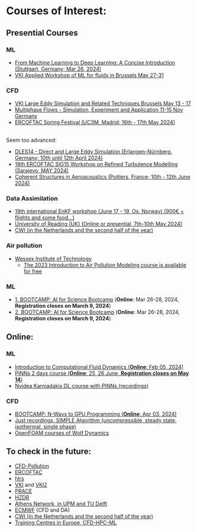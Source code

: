 # Courses of Interest:

## Presential Courses

### ML
- [From Machine Learning to Deep Learning: A Concise Introduction (Stuttgart, Germany; Mar 26, 2024)](https://www.hlrs.de/training/2024/dl-hlrs)
- [VKI Applied Workshop of ML for fluids in Brussels May 27-31](https://www.vki.ac.be/index.php/events-ls/events/eventdetail/568/-/hands-on-machine-learning-for-fluid-dynamics-2024)
### CFD
- [VKI Large Eddy Simulation and Related Techniques Brussels May 13 - 17](https://www.vki.ac.be/index.php/events-ls/events/eventdetail/566/-/lecture-series-large-eddy-simulation-and-related-techniques)
- [Multiphase Flows - Simulation, Experiment and Application 11-15 Nov Germany](https://www.hzdr.de/db/Cms?pOid=70003&pNid=1296)
- [ERCOFTAC Spring Festival (UC3M, Madrid; 16th - 17th May 2024)](https://www.ercoftac.org/events/ercoftac-spring-festival-2024/)

\
Seem too advanced:  
- [DLES14 - Direct and Large Eddy Simulation (Erlangen-Nürnberg, Germany; 10th until 12th April 2024)](https://dles.ercoftac.org/dles/)
- [18th ERCOFTAC SIG15 Workshop on Refined Turbulence Modelling (Sarajevo, MAY 2024)](https://www.ercoftac.org/events/18th-ercoftac-sig15-workshop-on-refined-turbulence-modelling/)
- [Coherent Structures in Aeroacoustics (Poitiers, France; 10th - 12th June 2024)](https://www.ercoftac.org/events/coherent-structures-in-aeroacoustics/)
### Data Assimilation
- [19th international EnKF workshop (June 17 - 19, Os, Norway) (900€ + flights and some food...)](https://www.data-assimilation.no/workshops/EnKF-WS-2024)
- [University of Reading (UK) (Online or presential, 7th-10th May 2024)](https://research.reading.ac.uk/met-darc/training/training-courses/)
- [CWI (in the Netherlands and the second half of the year)](https://www.cwi.nl/en/education/semester-programmes/cwi-research-semester-programs/uncertainty-quantification-for-high-dimensional-problems/)
### Air pollution
- [Wessex Institute of Technology](https://www.wessex.ac.uk/courses)
  - [The 2023 Introduction to Air Pollution Modeling course is available for free](https://www.youtube.com/playlist?list=PLjkwSa84fW39meGVD6kl4GGgD1XgVRLb1)

### ML
- [1. BOOTCAMP: AI for Science Bootcamp](https://www.hlrs.de/training/2024/bc-ai-nv) (**Online**: Mar 26-28, 2024, **Registration closes on March 9, 2024**)
- [2. BOOTCAMP: AI for Science Bootcamp](https://www.hlrs.de/training/2024/dl-hlrs) (**Online**: Mar 26-28, 2024, **Registration closes on March 9, 2024**)

## Online:
### ML
- [Introduction to Computational Fluid Dynamics (**Online**: Feb 05, 2024)](https://www.hlrs.de/training/2024/CFD-ZIH)
- [PINNs 2 days course (**Online**: 25, 26 June, **Registration closes on May 14**)](https://www.hlrs.de/training/2024/bc-ai-nv)
- [Nvidea Karniadakis DL course with PINNs (recordings)](https://www.nvidia.com/en-us/on-demand/playlist/playList-4ed5aea1-577e-4583-8895-ab704298765e/)
### CFD
- [BOOTCAMP: N-Ways to GPU Programming (**Online**: Apr 03, 2024)](https://www.hlrs.de/training/2024/bc-gpu-nv)
- [Just recordings, SIMPLE Algorithm (uncompressible, steady state, isothermal, single phase)](https://dr-aidan-wimshurst-s-school.teachable.com/p/the-simple-algorithm)
- [OpenFOAM courses of Wolf Dynamics](http://www.wolfdynamics.com/tutorials.html?id=187)

## To check in the future:
- [CFD-Pollution](https://www.hzdr.de/db/Cms?pNid=1296)
- [ERCOFTAC](https://www.ercoftac.org/events/)
- [hlrs](https://www.hlrs.de/training/english)
- [VKI](https://www.vki.ac.be/index.php/events-ls/events/eventsbyyear/2024/-) and [VKI2](https://www.vki.ac.be/index.php/events-ls)
- [PRACE](https://events.prace-ri.eu/category/1/)
- [HZDR](https://www.hzdr.de/db/Cms?pNid=1296)
- [Athens Network, in UPM and TU Delft](https://register.athensnetwork.eu/courses)
- [ECMWF](https://events.ecmwf.int/category/1/) (CFD and DA)
- [CWI (in the Netherlands and the second half of the year)](https://www.cwi.nl/en/education/semester-programmes/cwi-research-semester-programs/uncertainty-quantification-for-high-dimensional-problems/)
- [Training Centres in Europe, CFD-HPC-ML](https://prace-ri.eu/training-support/training/)
